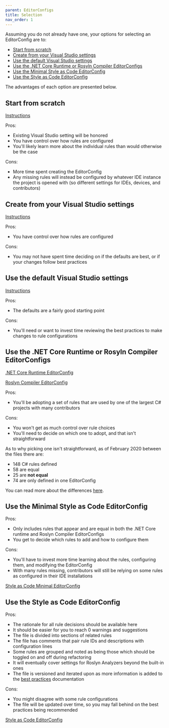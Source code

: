 ```yaml
---
parent: EditorConfigs
title: Selection
nav_order: 1
---
```


Assuming you do not already have one, your options for selecting an EditorConfig are to:

* [Start from scratch](#start-from-scratch)
* [Create from your Visual Studio settings](#create-from-your-visual-studio-settings)
* [Use the default Visual Studio settings](#use-the-default-visual-studio-settings)
* [Use the .NET Core Runtime or Rosyln Compiler EditorConfigs](#use-the-net-core-runtime-or-rosyln-compiler-editorconfigs)
* [Use the Minimal Style as Code EditorConfig](#use-the-minimal-style-as-code-editorconfig)
* [Use the Style as Code EditorConfig](#use-the-style-as-code-editorconfig)

The advantages of each option are presented below.

## Start from scratch

[Instructions](https://docs.microsoft.com/visualstudio/ide/create-portable-custom-editor-options?view=vs-2019#add-and-remove-editorconfig-files)

Pros:

* Existing Visual Studio setting will be honored
* You have control over how rules are configured
* You'll likely learn more about the individual rules than would otherwise be the case

Cons:

* More time spent creating the EditorConfig
* Any missing rules will instead be configured by whatever IDE instance the project is opened with (so different settings for IDEs, devices, and contributors)

## Create from your Visual Studio settings

[Instructions](https://docs.microsoft.com/visualstudio/ide/code-styles-and-code-cleanup?view=vs-2019#code-styles-in-editorconfig-files)

Pros:

* You have control over how rules are configured

Cons:

* You may not have spent time deciding on if the defaults are best, or if your changes follow best practices

## Use the default Visual Studio settings

[Instructions](https://docs.microsoft.com/visualstudio/ide/create-portable-custom-editor-options?view=vs-2019#add-and-remove-editorconfig-files)

Pros:

* The defaults are a fairly good starting point

Cons:

* You'll need or want to invest time reviewing the best practices to make changes to rule configurations

## Use the .NET Core Runtime or Rosyln Compiler EditorConfigs

[.NET Core Runtime EditorConfig](https://github.com/dotnet/runtime/blob/master/.editorconfig)

[Roslyn Compiler EditorConfig](https://github.com/dotnet/roslyn/blob/master/.editorconfig)

Pros:

* You'll be adopting a set of rules that are used by one of the largest C# projects with many contributors

Cons:

* You won't get as much control over rule choices
* You'll need to decide on which one to adopt, and that isn't straightforward

As to why picking one isn't straightforward, as of February 2020 between the files there are:

* 148 C# rules defined
* 58 are equal
* 25 are **not equal**
* 74 are only defined in one EditorConfig

You can read more about the differences [here](disagreements.md).

## Use the Minimal Style as Code EditorConfig

Pros:

* Only includes rules that appear and are equal in both the .NET Core runtime and Roslyn Compiler EditorConfigs
* You get to decide which rules to add and how to configure them

Cons:

* You'll have to invest more time learning about the rules, configuring them, and modifying the EditorConfig
* With many rules missing, contributors will still be relying on some rules as configured in their IDE installations

[Style as Code Minimal EditorConfig](https://github.com/kmgallahan/Style-as-Code/blob/master/editorconfig/.editorconfig_minimal)

## Use the Style as Code EditorConfig

Pros:

* The rationale for all rule decisions should be available here
* It should be easier for you to reach 0 warnings and suggestions
* The file is divided into sections of related rules
* The file has comments that pair rule IDs and descriptions with configuration lines
* Some rules are grouped and noted as being those which should be toggled on and off during refactoring
* It will eventually cover settings for Roslyn Analyzers beyond the built-in ones
* The file is versioned and iterated upon as more information is added to the [best practices](../Best_Practices/index.md) documentation

Cons:

* You might disagree with some rule configurations
* The file will be updated over time, so you may fall behind on the best practices being recommended

[Style as Code EditorConfig](https://github.com/kmgallahan/Style-as-Code/blob/master/editorconfig/.editorconfig)
